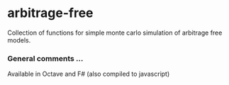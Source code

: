 # arbitrage-free

Collection of functions for simple monte carlo simulation of arbitrage free models.

### General comments ...

Available in Octave and F# (also compiled to javascript)


